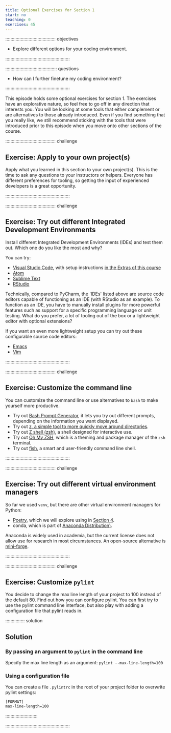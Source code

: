 ```yaml
---
title: Optional Exercises for Section 1
start: no
teaching: 0
exercises: 45
---
```


::::::::::::::::::::::::::::::::::::::: objectives

- Explore different options for your coding environment.

::::::::::::::::::::::::::::::::::::::::::::::::::

:::::::::::::::::::::::::::::::::::::::: questions

- How can I further finetune my coding environment?

::::::::::::::::::::::::::::::::::::::::::::::::::

This episode holds some optional exercises for section 1.
The exercises have an explorative nature, so feel free to go off in any direction that interests you.
You will be looking at some tools that either complement or are alternatives to those already introduced.
Even if you find something that you really like,
we still recommend sticking with the tools that were introduced prior to this episode when you move onto other sections of the course.

:::::::::::::::::::::::::::::::::::::::  challenge

## Exercise: Apply to your own project(s)

Apply what you learned in this section to your own project(s).
This is the time to ask any questions to your instructors or helpers.
Everyone has different preferences for tooling, so getting the input of experienced developers is a great opportunity.

::::::::::::::::::::::::::::::::::::::::::::::::::

:::::::::::::::::::::::::::::::::::::::  challenge

## Exercise: Try out different Integrated Development Environments

Install different Integrated Development Environments (IDEs) and test them out.
Which one do you like the most and why?

You can try:

- [Visual Studio Code](https://code.visualstudio.com/), with setup instructions [in the Extras of this course](../instructors/vscode.md)
- [Atom](https://atom-editor.cc/)
- [Sublime Text](https://www.sublimetext.com/)
- [RStudio](https://posit.co/download/rstudio-desktop/)

Technically, compared to PyCharm, the 'IDEs' listed above are source code editors capable of functioning as an IDE
(with RStudio as an example).
To function as an IDE, you have to manually install plugins for more powerful features
such as support for a specific programming language or unit testing.
What do you prefer, a lot of tooling out of the box or a lightweight editor with optional extensions?

If you want an even more lightweight setup you can try out these configurable source code editors:

- [Emacs](https://www.gnu.org/software/emacs/)
- [Vim](https://www.vim.org/)

::::::::::::::::::::::::::::::::::::::::::::::::::

:::::::::::::::::::::::::::::::::::::::  challenge

## Exercise: Customize the command line

You can customize the command line or use alternatives to `bash` to make yourself more productive.

- Try out [Bash Prompt Generator](https://bash-prompt-generator.org/), it lets you try out different prompts,
  depending on the information you want displayed.
- Try out [z, a simple tool to more quickly move around directories](https://github.com/rupa/z).
- Try out [Z shell (zsh)](https://zsh.sourceforge.io/), a shell designed for interactive use.
- Try out [Oh My ZSH](https://ohmyz.sh/), which is a theming and package manager of the `zsh` terminal.
- Try out [fish](https://fishshell.com/), a smart and user-friendly command line shell.

::::::::::::::::::::::::::::::::::::::::::::::::::

:::::::::::::::::::::::::::::::::::::::  challenge

## Exercise: Try out different virtual environment managers

So far we used `venv`, but there are other virtual environment managers for Python:

- [Poetry](https://python-poetry.org/), which we will explore using in
  [Section 4](43-software-release.md).
- conda, which is part of [Anaconda Distribution)](https://www.anaconda.com/download).

Anaconda is widely used in academia, but the current license does not allow use for research in most circumstances.
An open-source alternative is [mini-forge](https://github.com/conda-forge/miniforge).

::::::::::::::::::::::::::::::::::::::::::::::::::

:::::::::::::::::::::::::::::::::::::::  challenge

## Exercise: Customize `pylint`

You decide to change the max line length of your project to 100 instead of the default 80.
Find out how you can configure pylint. You can first try to use the pylint command line interface,
but also play with adding a configuration file that pylint reads in.

:::::::::::::::  solution

## Solution

### By passing an argument to `pylint` in the command line

Specify the max line length as an argument: `pylint --max-line-length=100`

### Using a configuration file

You can create a file `.pylintrc` in the root of your project folder to overwrite pylint settings:

```
[FORMAT]
max-line-length=100
```

:::::::::::::::::::::::::

::::::::::::::::::::::::::::::::::::::::::::::::::




